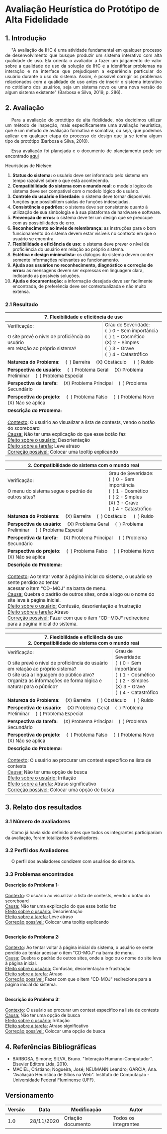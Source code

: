 # Avaliação Heurística do Protótipo de Alta Fidelidade

## 1. Introdução

<p style="text-indent: 20px; text-align: justify">
"A avaliação de IHC é uma atividade fundamental em qualquer processo de desenvolvimento que busque produzir um sistema interativo com alta qualidade de uso. Ela orienta o avaliador a fazer um julgamento de valor sobre a qualidade de uso da solução de IHC e a identificar problemas na interação e na interface que prejudiquem a experiência particular do usuário durante o uso do sistema. Assim, é possível corrigir os problemas relacionados com a qualidade de uso antes de inserir o sistema interativo no cotidiano dos usuários, seja um sistema novo ou uma nova versão de algum sistema existente" (Barbosa e Silva, 2019, p. 286).
</p>

## 2. Avaliação

<p style="text-indent: 20px; text-align: justify">
Para a avaliação do protótipo de alta fidelidade, nós decidimos utilizar um método de inspeção, mais especificamente uma avaliação heurística, que é um método de avaliação formativa e somativa, ou seja, que podemos aplicar em qualquer etapa do processo de design que já se tenha algum tipo de protótipo (Barbosa e Silva, 2010).
</p>

<p style="text-indent: 20px; text-align: justify">
Essa avaliação foi planejada e o documento de planejamento pode ser encontrado <a href="../planejamento" target="_blank">aqui</a>
</p>

Heurísticas de Nielsen:

1. **Status do sistema:** o usuário deve ser informado pelo sistema em tempo razoável sobre o que está
acontecendo.
2. **Compatibilidade do sistema com o mundo real:** o modelo lógico do sistema deve ser compatível com o modelo lógico do usuário.
3. **Controle do usuário e liberdade:** o sistema deve tornar disponíveis funções que possibilitem saídas de funções indesejadas.
4. **Consistência e padrões:** o sistema deve ser consistente quanto à utilização de sua simbologia e à sua plataforma de hardware e software.
5. **Prevenção de erros:** o sistema deve ter um design que se preocupe com as possibilidades de erro.
6. **Reconhecimento ao invés de relembrança:** as instruções para o bom funcionamento do sistema devem estar visíveis no contexto em que o usuário se encontra.
7. **Flexibilidade e eficiência de uso:** o sistema deve prever o nível de proficiência do usuário em relação ao próprio sistema.
8. **Estética e design minimalista:** os diálogos do sistema devem conter somente informações relevantes ao funcionamento.
9. **Ajuda aos usuários no reconhecimento, diagnóstico e correção de erros:** as mensagens devem ser expressas em linguagem clara, indicando as possíveis soluções.
10. **Ajuda e documentação:** a informação desejada deve ser facilmente encontrada, de preferência deve ser contextualizada e não muito extensa.

### 2.1 Resultado

<div style="text-align: center">
<table style="font-size: 15px">
<thead>
  <tr>
    <th colspan="2">7. Flexibilidade e eficiência de uso</th>
  </tr>
</thead>
<tbody>
  <tr>
    <td style="border-right: 0.5px solid #e8e8e8">Verificação: <br />  <p>O site prevê o nível de proficiência do usuário <br /> em relação ao próprio sistema?</p>
    </td>
    <td>Grau de Severidade: <br /> (&nbsp;&nbsp;) 0 - Sem importância <br /> (&nbsp;&nbsp;) 1 - Cosmético <br /> (X) 2 - Simples <br /> (&nbsp;&nbsp;) 3 - Grave <br />  (&nbsp;&nbsp;) 4 - Catastrófico <br />
    </td>
  </tr>
  <tr>
    <td colspan="2">
        <b>Natureza do Problema:</b>&emsp; (&nbsp;&nbsp;) Barreira&emsp; (X) Obstáculo &emsp;  (&nbsp;&nbsp;) Ruído
    </td>
  </tr>
  <tr>
    <td colspan="2">
        <b>Perspectiva de usuário:</b>&emsp; (&nbsp;&nbsp;) Problema Geral&emsp;  (X) Problema Preliminar&emsp;  (&nbsp;&nbsp;) Problema Especial
    </td>
  </tr>
  <tr>
    <td colspan="2">
        <b>Perspectiva da tarefa:</b>&emsp; (X) Problema Principal&emsp;  (&nbsp;&nbsp;)  Problema Secundário
    </td>
  </tr>
  <tr>
    <td colspan="2">
        <b>Perspectiva do projeto:</b>&emsp; (&nbsp;&nbsp;) Problema Falso&emsp;  (&nbsp;&nbsp;)  Problema Novo&emsp;  (X) Não se aplica
    </td>
  </tr>
  <tr>
    <td  colspan="2">
      <b>Descrição do Problema:</b> <br /> <br /> <u>Contexto</u>: O usuário ao visualizar a lista de contests, vendo o botão do scoreboard <br /> <u>Causa:</u> Não ter uma explicação do que esse botão faz <br /> <u>Efeito sobre o usuário:</u> Desorientação <br /> <u>Efeito sobre a tarefa:</u> Leve atraso <br /> <u>Correção possível:</u> Colocar uma tooltip explicando
    </td>
  </tr>
</tbody>
</table>
</div>

<div style="text-align: center">
<table style="font-size: 15px">
<thead>
  <tr>
    <th colspan="2">2. Compatibilidade do sistema com o mundo real</th>
  </tr>
</thead>
<tbody>
  <tr>
    <td style="border-right: 0.5px solid #e8e8e8">Verificação: <br />  <p>O menu do sistema segue o padrão de outros sites?</p>
    </td>
    <td>Grau de Severidade: <br /> (&nbsp;&nbsp;) 0 - Sem importância <br /> (&nbsp;&nbsp;) 1 - Cosmético <br /> (&nbsp;&nbsp;) 2 - Simples <br /> (X) 3 - Grave <br />  (&nbsp;&nbsp;) 4 - Catastrófico <br />
    </td>
  </tr>
  <tr>
    <td colspan="2">
        <b>Natureza do Problema:</b>&emsp; (X) Barreira&emsp; (&nbsp;&nbsp;) Obstáculo &emsp;  (&nbsp;&nbsp;) Ruído
    </td>
  </tr>
  <tr>
    <td colspan="2">
        <b>Perspectiva de usuário:</b>&emsp; (X) Problema Geral&emsp;  (&nbsp;&nbsp;) Problema Preliminar&emsp;  (&nbsp;&nbsp;) Problema Especial
    </td>
  </tr>
  <tr>
    <td colspan="2">
        <b>Perspectiva da tarefa:</b>&emsp; (X) Problema Principal&emsp;  (&nbsp;&nbsp;)  Problema Secundário
    </td>
  </tr>
  <tr>
    <td colspan="2">
        <b>Perspectiva do projeto:</b>&emsp; (&nbsp;&nbsp;) Problema Falso&emsp;  (&nbsp;&nbsp;)  Problema Novo&emsp;  (X) Não se aplica
    </td>
  </tr>
  <tr>
    <td  colspan="2">
      <b>Descrição do Problema:</b> <br /> <br /> <u>Contexto</u>: Ao tentar voltar à página inicial do sistema, o usuário se sente perdido ao tentar <br /> acessar o item "CD-MOJ" na barra de menu. <br /> <u>Causa:</u> Quebra o padrão de outros sites, onde a logo ou o nome do site leva à página inicial. <br /> <u>Efeito sobre o usuário:</u> Confusão, desorientação e frustração <br /> <u>Efeito sobre a tarefa:</u> Atraso <br /> <u>Correção possível:</u> Fazer com que o item "CD-MOJ" redirecione para a página inicial do sistema.
    </td>
  </tr>
</tbody>
</table>
</div>

<div style="text-align: center">
<table style="font-size: 15px">
<thead>
  <tr>
    <th colspan="2"> 7. Flexibilidade e eficiência de uso <br /> 2. Compatibilidade do sistema com o mundo real</th>
  </tr>
</thead>
<tbody>
  <tr>
    <td style="border-right: 0.5px solid #e8e8e8">Verificação: <br />  <p>O site prevê o nível de proficiência do usuário <br /> em relação ao próprio sistema? <br /> O site usa a linguagem do público alvo? <br /> Organiza as informações de forma lógica e natural para o público? <br />  </p>
    </td>
    <td>Grau de Severidade: <br /> (&nbsp;&nbsp;) 0 - Sem importância <br /> (&nbsp;&nbsp;) 1 - Cosmético <br /> (&nbsp;&nbsp;) 2 - Simples <br /> (X) 3 - Grave <br />  (&nbsp;&nbsp;) 4 - Catastrófico <br />
    </td>
  </tr>
  <tr>
    <td colspan="2">
        <b>Natureza do Problema:</b>&emsp; (X) Barreira&emsp; (&nbsp;&nbsp;) Obstáculo &emsp;  (&nbsp;&nbsp;) Ruído
    </td>
  </tr>
  <tr>
    <td colspan="2">
        <b>Perspectiva de usuário:</b>&emsp; (X) Problema Geral&emsp;  (&nbsp;&nbsp;) Problema Preliminar&emsp;  (&nbsp;&nbsp;) Problema Especial
    </td>
  </tr>
  <tr>
    <td colspan="2">
        <b>Perspectiva da tarefa:</b>&emsp; (X) Problema Principal&emsp;  (&nbsp;&nbsp;)  Problema Secundário
    </td>
  </tr>
  <tr>
    <td colspan="2">
        <b>Perspectiva do projeto:</b>&emsp; (&nbsp;&nbsp;) Problema Falso&emsp;  (&nbsp;&nbsp;)  Problema Novo&emsp;  (X) Não se aplica
    </td>
  </tr>
  <tr>
    <td  colspan="2">
      <b>Descrição do Problema:</b> <br /> <br /> <u>Contexto</u>: O usuário ao procurar um contest específico na lista de contests <br /> <u>Causa:</u> Não ter uma opção de busca <br /> <u>Efeito sobre o usuário:</u> Irritação <br /> <u>Efeito sobre a tarefa:</u> Atraso significativo <br /> <u>Correção possível:</u> Colocar uma opção de busca
    </td>
  </tr>
</tbody>
</table>
</div>

## 3. Relato dos resultados

### 3.1 Número de avaliadores

<p style="text-indent: 20px; text-align: justify">
Como já havia sido definido antes que todos os integrantes participariam da avaliação, foram totalizados 5 avaliadores.
</p>

### 3.2 Perfil dos Avaliadores

<p style="text-indent: 20px; text-align: justify">
O perfil dos avaliadores condizem com usuários do sistema.
</p>

### 3.3 Problemas encontrados
<p>
  <b>Descrição do Problema 1:</b> <br /> <br />
  <u>Contexto</u>: O usuário ao visualizar a lista de contests, vendo o botão do scoreboard <br /> <u>Causa:</u> Não ter uma explicação do que esse botão faz <br />
  <u>Efeito sobre o usuário:</u> Desorientação <br />
  <u>Efeito sobre a tarefa:</u> Leve atraso <br />
  <u>Correção possível:</u> Colocar uma tooltip explicando <br /> <br />

  <b>Descrição do Problema 2:</b> <br /> <br /> 
  <u>Contexto</u>: Ao tentar voltar à página inicial do sistema, o usuário se sente perdido ao tentar acessar o item "CD-MOJ" na barra de menu. <br />
  <u>Causa:</u> Quebra o padrão de outros sites, onde a logo ou o nome do site leva à página inicial. <br />
  <u>Efeito sobre o usuário:</u> Confusão, desorientação e frustração <br />
  <u>Efeito sobre a tarefa:</u> Atraso <br />
  <u>Correção possível:</u> Fazer com que o item "CD-MOJ" redirecione para a página inicial do sistema.<br /><br />

  <b>Descrição do Problema 3:</b> <br /> <br />
  <u>Contexto</u>: O usuário ao procurar um contest específico na lista de contests <br />
  <u>Causa:</u> Não ter uma opção de busca <br />
  <u>Efeito sobre o usuário:</u> Irritação <br />
  <u>Efeito sobre a tarefa:</u> Atraso significativo <br />
  <u>Correção possível:</u> Colocar uma opção de busca
</p>

## 4. Referências Bibliográficas

- BARBOSA, Simone; SILVA, Bruno. "Interação Humano-Computador". Elsevier Editora Ltda, 2010.
- MACIEL, Cristiano; Nogueira, José; NEUMANN Leandro; GARCIA, Ana. "Avaliação Heurística de Sítios na Web". Instituto de Computação - Universidade Federal Fluminense (UFF).

## Versionamento

| Versão | Data | Modificação | Autor |
|--|--|--|--|
| 1.0 | 28/11/2020 | Criação documento | Todos os integrantes |
